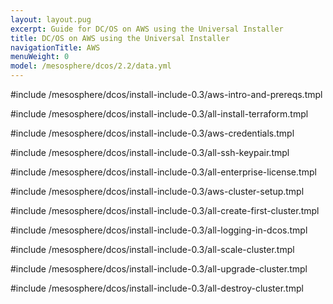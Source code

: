```yaml
---
layout: layout.pug
excerpt: Guide for DC/OS on AWS using the Universal Installer
title: DC/OS on AWS using the Universal Installer
navigationTitle: AWS
menuWeight: 0
model: /mesosphere/dcos/2.2/data.yml
---
```

#include /mesosphere/dcos/install-include-0.3/aws-intro-and-prereqs.tmpl

#include /mesosphere/dcos/install-include-0.3/all-install-terraform.tmpl

#include /mesosphere/dcos/install-include-0.3/aws-credentials.tmpl

#include /mesosphere/dcos/install-include-0.3/all-ssh-keypair.tmpl

#include /mesosphere/dcos/install-include-0.3/all-enterprise-license.tmpl

#include /mesosphere/dcos/install-include-0.3/aws-cluster-setup.tmpl

#include /mesosphere/dcos/install-include-0.3/all-create-first-cluster.tmpl

#include /mesosphere/dcos/install-include-0.3/all-logging-in-dcos.tmpl

#include /mesosphere/dcos/install-include-0.3/all-scale-cluster.tmpl

#include /mesosphere/dcos/install-include-0.3/all-upgrade-cluster.tmpl

#include /mesosphere/dcos/install-include-0.3/all-destroy-cluster.tmpl
